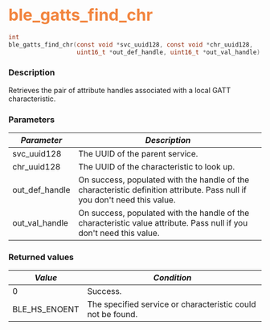 ## <font color="#F2853F" style="font-size:24pt">ble\_gatts\_find\_chr</font>

```c
int
ble_gatts_find_chr(const void *svc_uuid128, const void *chr_uuid128,
                   uint16_t *out_def_handle, uint16_t *out_val_handle)
```

### Description

Retrieves the pair of attribute handles associated with a local GATT characteristic. 

### Parameters

| *Parameter* | *Description* |
|-------------|---------------|
| svc\_uuid128 | The UUID of the parent service. |
| chr\_uuid128 | The UUID of the characteristic to look up. |
| out\_def\_handle | On success, populated with the handle of the characteristic definition attribute. Pass null if you don't need this value. |
| out\_val\_handle | On success, populated with the handle of the characteristic value attribute. Pass null if you don't need this value. |

### Returned values

| *Value* | *Condition* |
|---------|-------------|
| 0 | Success. |
| BLE\_HS\_ENOENT | The specified service or characteristic could not be found. |
